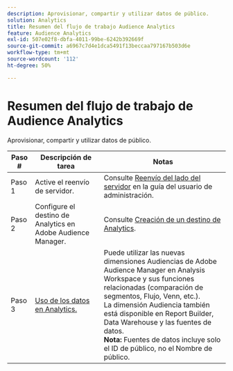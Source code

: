 ```yaml
---
description: Aprovisionar, compartir y utilizar datos de público.
solution: Analytics
title: Resumen del flujo de trabajo Audience Analytics
feature: Audience Analytics
exl-id: 507e02f8-dbfa-4011-99be-6242b392669f
source-git-commit: a6967c7d4e1dca5491f13beccaa797167b503d6e
workflow-type: tm+mt
source-wordcount: '112'
ht-degree: 50%

---
```


# Resumen del flujo de trabajo de Audience Analytics

Aprovisionar, compartir y utilizar datos de público.

| Paso # | Descripción de tarea | Notas |
|--- |--- |--- |
| Paso 1 | Active el reenvío de servidor. | Consulte [Reenvío del lado del servidor](/help/admin/tools/manage-rs/edit-settings/general/c-server-side-forwarding/ssf.md) en la guía del usuario de administración. |
| Paso 2 | Configure el destino de Analytics en Adobe Audience Manager. | Consulte [Creación de un destino de Analytics](https://experienceleague.adobe.com/docs/audience-manager/user-guide/features/destinations/experience-cloud-destinations/create-analytics-destination.html?lang=es). |
| Paso 3 | [Uso de los datos en Analytics.](/help/integrate/c-audience-analytics/c-workflow/use-audience-data-analytics.md) | Puede utilizar las nuevas dimensiones Audiencias de Adobe Audience Manager en Analysis Workspace y sus funciones relacionadas (comparación de segmentos, Flujo, Venn, etc.). <br>La dimensión Audiencia también está disponible en Report Builder, Data Warehouse y las fuentes de datos. <br>**Nota:** Fuentes de datos incluye solo el ID de público, no el Nombre de público. |

